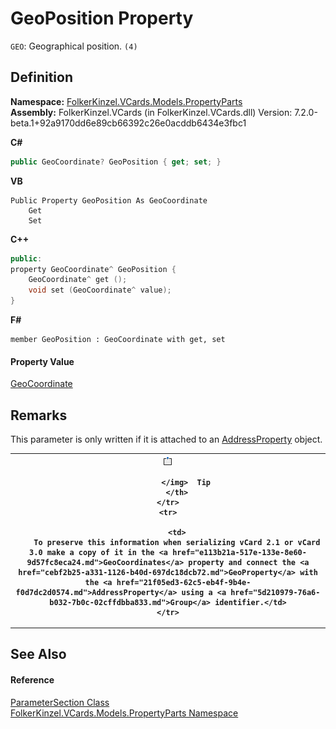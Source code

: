 # GeoPosition Property


`GEO`: Geographical position. `(4)`



## Definition
**Namespace:** <a href="dbd283d2-4531-056c-7d94-281acad42316.md">FolkerKinzel.VCards.Models.PropertyParts</a>  
**Assembly:** FolkerKinzel.VCards (in FolkerKinzel.VCards.dll) Version: 7.2.0-beta.1+92a9170dd6e89cb66392c26e0acddb6434e3fbc1

**C#**
``` C#
public GeoCoordinate? GeoPosition { get; set; }
```
**VB**
``` VB
Public Property GeoPosition As GeoCoordinate
	Get
	Set
```
**C++**
``` C++
public:
property GeoCoordinate^ GeoPosition {
	GeoCoordinate^ get ();
	void set (GeoCoordinate^ value);
}
```
**F#**
``` F#
member GeoPosition : GeoCoordinate with get, set
```



#### Property Value
<a href="b5bf71bf-3cb4-c1a6-4a89-904c085dd7f3.md">GeoCoordinate</a>

## Remarks

This parameter is only written if it is attached to an <a href="21f05ed3-62c5-eb4f-9b4e-f0d7dc2d0574.md">AddressProperty</a> object.



<table>
	<tr>
		<th>
			<img src="media/AlertNote.png" alt="Tip">
				
			</img>  Tip
		</th>
	</tr>
	<tr>
		
		<td>
		To preserve this information when serializing vCard 2.1 or vCard 3.0 make a copy of it in the <a href="e113b21a-517e-133e-8e60-9d57fc8eca24.md">GeoCoordinates</a> property and connect the <a href="cebf2b25-a331-1126-b40d-697dc18dcb72.md">GeoProperty</a> with the <a href="21f05ed3-62c5-eb4f-9b4e-f0d7dc2d0574.md">AddressProperty</a> using a <a href="5d210979-76a6-b032-7b0c-02cffdbba833.md">Group</a> identifier.</td>
	</tr>
</table>



## See Also


#### Reference
<a href="9ce61c6e-887e-11ed-315e-910e380fb81e.md">ParameterSection Class</a>  
<a href="dbd283d2-4531-056c-7d94-281acad42316.md">FolkerKinzel.VCards.Models.PropertyParts Namespace</a>  
